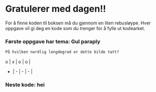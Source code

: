 # Gratulerer med dagen!!

For å finne koden til boksen må du gjennom en liten rebusløype.
Hver oppgave vil gi deg en kode som du trenger for å fylle ut kodearket.

### Første oppgave har tema: Gul paraply

```markdown
På hvilken nordlig lengdegrad er dette bilde tatt?
```

o | x | o | o |
- | - | - | - |


### Neste kode: hei
